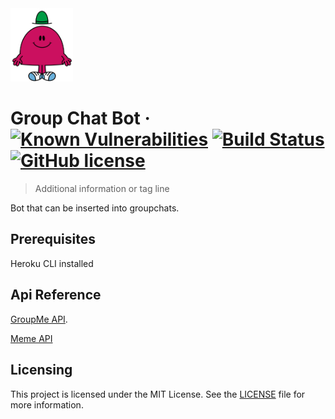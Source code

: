 <img src="img/mrchatterbox.png" alt="project logo image" width="100"/>

# Group Chat Bot &middot; [![Known Vulnerabilities](https://snyk.io/test/github/AnthonyKenny98/GroupChatBot/badge.svg?targetFile=requirements.txt)](https://snyk.io/test/github/AnthonyKenny98/GroupChatBot?targetFile=requirements.txt) [![Build Status](https://travis-ci.org/AnthonyKenny98/GroupChatBot.svg?branch=master)](https://travis-ci.org/AnthonyKenny98/GroupChatBot) [![GitHub license](https://img.shields.io/badge/license-MIT-blue.svg?style=flat-square)](https://github.com/AnthonyKenny98/Vend_Inventory_Upload/blob/master/LICENSE)
> Additional information or tag line

Bot that can be inserted into groupchats.

## Prerequisites
Heroku CLI installed

## Api Reference

[GroupMe API](https://dev.groupme.com/).

[Meme API](https://github.com/R3l3ntl3ss/Meme_Api)

## Licensing

This project is licensed under the MIT License.  See the [LICENSE](LICENSE) file for more information.
